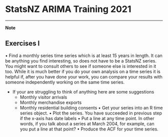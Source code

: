 # StatsNZ ARIMA Training 2021

---
**Note**

## Exercises I  

• Find a monthly series time series which is at least 15 years in length. It
can be anything you find interesting, so does not have to be a StatsNZ
series. You might want to consult others to see if someone else is interested
in it too. While it is much better if you do your own analysis on a time
series it is helpful if, after you have done your work, you can compare
your results with someone independently working on the same time series.

* If your are struggling to think of anything here are some suggestions
    - Monthly visitor arrivals
    - Monthly merchandise exports
    - Monthly residential building consents
• Get your series into an R time series object.
• Plot the series. You have succeeded in previous step if the x-axis has date
labels
• Put a line at any time point. In other words, if you talk about a series at
March 2004, for example, can you put a line at that point?
• Produce the ACF for your time series.

